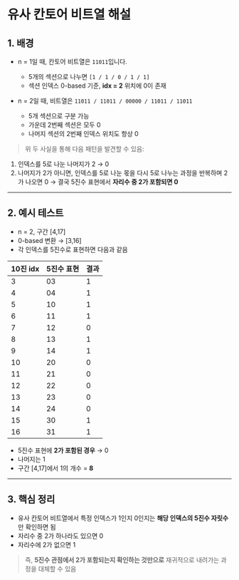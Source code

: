 # 유사 칸토어 비트열 해설

## 1. 배경

- n = 1일 때, 칸토어 비트열은 `11011`입니다.  
  - 5개의 섹션으로 나누면 `[1 / 1 / 0 / 1 / 1]`  
  - 섹션 인덱스 0-based 기준, **idx = 2** 위치에 0이 존재

- n = 2일 때, 비트열은 `11011 / 11011 / 00000 / 11011 / 11011`
    - 5개 섹션으로 구분 가능  
    - 가운데 2번째 섹션은 모두 0  
    - 나머지 섹션의 2번째 인덱스 위치도 항상 0

> 위 두 사실을 통해 다음 패턴을 발견할 수 있음:
1. 인덱스를 5로 나눈 나머지가 2 → 0  
2. 나머지가 2가 아니면, 인덱스를 5로 나눈 몫을 다시 5로 나누는 과정을 반복하며 2가 나오면 0 → 결국 5진수 표현에서 **자리수 중 2가 포함되면 0**

---

## 2. 예시 테스트

- n = 2, 구간 [4,17]  
- 0-based 변환 → [3,16]  
- 각 인덱스를 5진수로 표현하면 다음과 같음

| 10진 idx | 5진수 표현 | 결과 |
|-----------|-----------|------|
| 3         | 03        | 1    |
| 4         | 04        | 1    |
| 5         | 10        | 1    |
| 6         | 11        | 1    |
| 7         | 12        | 0    |
| 8         | 13        | 1    |
| 9         | 14        | 1    |
| 10        | 20        | 0    |
| 11        | 21        | 0    |
| 12        | 22        | 0    |
| 13        | 23        | 0    |
| 14        | 24        | 0    |
| 15        | 30        | 1    |
| 16        | 31        | 1    |

- 5진수 표현에 **2가 포함된 경우** → 0  
- 나머지는 1  
- 구간 [4,17]에서 1의 개수 = **8**

---

## 3. 핵심 정리

- 유사 칸토어 비트열에서 특정 인덱스가 1인지 0인지는 **해당 인덱스의 5진수 자릿수**만 확인하면 됨
- 자리수 중 2가 하나라도 있으면 0  
- 자리수에 2가 없으면 1  

> 즉, **5진수 관점에서 2가 포함되는지 확인하는 것만으로** 재귀적으로 내려가는 과정을 대체할 수 있음